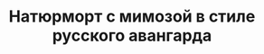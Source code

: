 ---
title: 'Натюрморт с мимозой в стиле русского авангарда'
# titleEnglish: ''
# dateStart: 2020
dateEnd: 2018
images: ['натюрморт_с_мимозой_в_сттле_русского_авангарда.jpg']
extra: 'бумага, гуашь'
size: 'A3'
# size: '29.7 x 42 cm'
# display: false
# text: ''
---